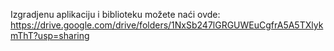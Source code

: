 Izgradjenu aplikaciju i biblioteku možete naći ovde:<br>
https://drive.google.com/drive/folders/1NxSb247lGRGUWEuCgfrA5A5TXlykmThT?usp=sharing
